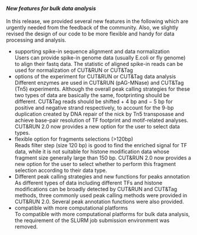 
#### *New features for bulk data analysis*

In this release, we provided several new features in the following which are urgently needed from the feedback of the community. Also, we slightly revised the design of our code to be more flexible and handy for data processing and analysis.
- supporting spike-in sequence alignment and data normalization  
    Users can provide spike-in genome data (usually E.coli or fly genome) to align their fastq data. The statistic of aligned spike-in reads can be used for normalization of CUT&RUN or CUT&Tag 
- options of the experiment for CUT&RUN or CUT&Tag data analysis  
    Different enzymes are used in CUT&RUN (pAG-MNase) and CUT&Tag (Tn5) experiments. Although the overall peak calling strategies for these two types of data are basically the same, footprinting should be different. CUT&Tag reads should be shifted + 4 bp and − 5 bp for positive and negative strand respectively, to account for the 9-bp duplication created by DNA repair of the nick by Tn5 transposase and achieve base-pair resolution of TF footprint and motif-related analyses. CUT&RUN 2.0 now provides a new option for the user to select data types.
- flexible option for fragments selections (>120bp)  
    Reads filter step (size 120 bp) is good to find the enriched signal for TF data, while it is not suitable for histone modification data whose fragment size generally large than 150 bp. CUT&RUN 2.0 now provides a new option for the user to select whether to perform this fragment selection according to their data type.
- Different peak calling strategies and new functions for peaks annotation  
    As different types of data including different TFs and histone modifications can be broadly detected by CUT&RUN and CUT&Tag methods, three commonly used peak calling methods were provided in CUT&RUN 2.0. Several peak annotation functions were also provided.
- compatible with more computational platforms  
    To compatible with more computational platforms for bulk data analysis, the requirement of the SLURM job submission environment was removed. 

